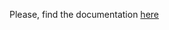 Please, find the documentation [here](https://github.com/UnicoinOfficial/token-contract/wiki/Cross-chain-Communication)